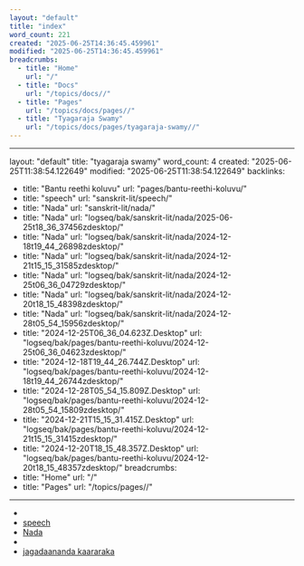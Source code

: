 ```yaml
---
layout: "default"
title: "index"
word_count: 221
created: "2025-06-25T14:36:45.459961"
modified: "2025-06-25T14:36:45.459961"
breadcrumbs:
  - title: "Home"
    url: "/"
  - title: "Docs"
    url: "/topics/docs//"
  - title: "Pages"
    url: "/topics/docs/pages//"
  - title: "Tyagaraja Swamy"
    url: "/topics/docs/pages/tyagaraja-swamy//"
---
```

---
layout: "default"
title: "tyagaraja swamy"
word_count: 4
created: "2025-06-25T11:38:54.122649"
modified: "2025-06-25T11:38:54.122649"
backlinks:
  - title: "Bantu reethi koluvu"
    url: "pages/bantu-reethi-koluvu/"
  - title: "speech"
    url: "sanskrit-lit/speech/"
  - title: "Nada"
    url: "sanskrit-lit/nada/"
  - title: "Nada"
    url: "logseq/bak/sanskrit-lit/nada/2025-06-25t18_36_37456zdesktop/"
  - title: "Nada"
    url: "logseq/bak/sanskrit-lit/nada/2024-12-18t19_44_26898zdesktop/"
  - title: "Nada"
    url: "logseq/bak/sanskrit-lit/nada/2024-12-21t15_15_31585zdesktop/"
  - title: "Nada"
    url: "logseq/bak/sanskrit-lit/nada/2024-12-25t06_36_04729zdesktop/"
  - title: "Nada"
    url: "logseq/bak/sanskrit-lit/nada/2024-12-20t18_15_48398zdesktop/"
  - title: "Nada"
    url: "logseq/bak/sanskrit-lit/nada/2024-12-28t05_54_15956zdesktop/"
  - title: "2024-12-25T06_36_04.623Z.Desktop"
    url: "logseq/bak/pages/bantu-reethi-koluvu/2024-12-25t06_36_04623zdesktop/"
  - title: "2024-12-18T19_44_26.744Z.Desktop"
    url: "logseq/bak/pages/bantu-reethi-koluvu/2024-12-18t19_44_26744zdesktop/"
  - title: "2024-12-28T05_54_15.809Z.Desktop"
    url: "logseq/bak/pages/bantu-reethi-koluvu/2024-12-28t05_54_15809zdesktop/"
  - title: "2024-12-21T15_15_31.415Z.Desktop"
    url: "logseq/bak/pages/bantu-reethi-koluvu/2024-12-21t15_15_31415zdesktop/"
  - title: "2024-12-20T18_15_48.357Z.Desktop"
    url: "logseq/bak/pages/bantu-reethi-koluvu/2024-12-20t18_15_48357zdesktop/"
breadcrumbs:
  - title: "Home"
    url: "/"
  - title: "Pages"
    url: "/topics/pages//"
---
-
- [speech](logseq/bak/sanskrit-lit/speech/2025-06-25t18_36_37466zdesktop/)
- [Nada](logseq/bak/sanskrit-lit/nada/2024-12-28t05_54_15956zdesktop/)
-
- [jagadaananda kaararaka](pages/jagadaananda-kaararaka/)